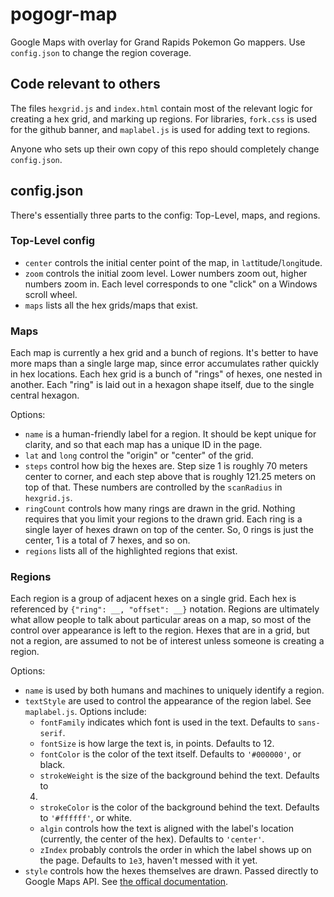 # pogogr-map
Google Maps with overlay for Grand Rapids Pokemon Go mappers. Use `config.json`
to change the region coverage.

## Code relevant to others

The files `hexgrid.js` and `index.html` contain most of the relevant logic for
creating a hex grid, and marking up regions. For libraries, `fork.css` is used
for the github banner, and `maplabel.js` is used for adding text to regions.

Anyone who sets up their own copy of this repo should completely change
`config.json`.

## config.json

There's essentially three parts to the config: Top-Level, maps, and regions.

### Top-Level config

  - `center` controls the initial center point of the map, in
  `lat`titude/`long`itude.
  - `zoom` controls the initial zoom level. Lower numbers zoom out, higher
  numbers zoom in. Each level corresponds to one "click" on a Windows scroll
  wheel.
  - `maps` lists all the hex grids/maps that exist.

### Maps

Each map is currently a hex grid and a bunch of regions. It's better to have more
maps than a single large map, since error accumulates rather quickly in hex
locations. Each hex grid is a bunch of "rings" of hexes, one nested in another.
Each "ring" is laid out in a hexagon shape itself, due to the single central
hexagon.

Options:
  - `name` is a human-friendly label for a region. It should be kept unique for
  clarity, and so that each map has a unique ID in the page.
  - `lat` and `long` control the "origin" or "center" of the grid.
  - `steps` control how big the hexes are. Step size 1 is roughly 70 meters center
  to corner, and each step above that is roughly 121.25 meters on top of that.
  These numbers are controlled by the `scanRadius` in `hexgrid.js`.
  - `ringCount` controls how many rings are drawn in the grid. Nothing requires
  that you limit your regions to the drawn grid. Each ring is a single layer of
  hexes drawn on top of the center. So, 0 rings is just the center, 1 is a total
  of 7 hexes, and so on.
  - `regions` lists all of the highlighted regions that exist.

### Regions

Each region is a group of adjacent hexes on a single grid. Each hex is
referenced by `{"ring": __, "offset": __}` notation. Regions are ultimately what
allow people to talk about particular areas on a map, so most of the control
over appearance is left to the region. Hexes that are in a grid, but not a
region, are assumed to not be of interest unless someone is creating a region.

Options:

  - `name` is used by both humans and machines to uniquely identify a region.
  - `textStyle` are used to control the appearance of the region label. See
  `maplabel.js`. Options include:
    - `fontFamily` indicates which font is used in the text. Defaults to
    `sans-serif`.
    - `fontSize` is how large the text is, in points. Defaults to 12.
    - `fontColor` is the color of the text itself. Defaults to `'#000000'`, or
    black.
    - `strokeWeight` is the size of the background behind the text. Defaults to
    4.
    - `strokeColor` is the color of the background behind the text. Defaults to
    `'#ffffff'`, or white.
    - `algin` controls how the text is aligned with the label's location
    (currently, the center of the hex). Defaults to `'center'`.
    - `zIndex` probably controls the order in which the label shows up on the
    page. Defaults to `1e3`, haven't messed with it yet.
  - `style` controls how the hexes themselves are drawn. Passed directly to
  Google Maps API. See [the offical documentation](https://developers.google.com/maps/documentation/javascript/reference#Data.StyleOptions).
